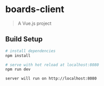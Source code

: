# boards-client

> A Vue.js project

## Build Setup

``` bash
# install dependencies
npm install

# serve with hot reload at localhost:8080
npm run dev

server will run on http://localhost:8080
